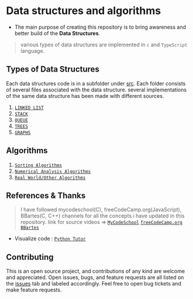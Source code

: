 # Data structures and algorithms

- The main purpose of creating this repository is to bring awareness and better build of the  **Data Structures**.

> various types of data structures are implemented in `c` and `TypeScript` language.

## Types of Data Structures

Each data structures code is in a subfolder under [src](https://github.com/enesdir/algorithms/tree/master/src). Each folder consists of several files associated with the data structure. several implementations of the same data structure has been made with different sources.

1) [`LINKED LIST`](https://github.com/enesdir/algorithms/tree/master/src/linkedList)
2) [`STACK`](<https://github.com/enesdir/algorithms/tree/master/src/stack>)
3) [`QUEUE`](<https://github.com/enesdir/algorithms/tree/master/src/queue>)
4) [`TREES`](<https://github.com/enesdir/algorithms/tree/master/src/trees>)
5) [`GRAPHS`](<https://github.com/enesdir/algorithms/tree/master/src/graphs>)

## Algorithms

1) [`Sorting Algorithms`](https://github.com/enesdir/algorithms/tree/master/src/sortingAlgorithms)
2) [`Numerical Analysis Algorithms`](https://github.com/enesdir/algorithms/tree/master/src/numericalAnalysisAlgorithms)
3) [`Real World/Other Algorithms`](https://github.com/enesdir/algorithms/tree/master/src/otherAlgorithms)

## References & Thanks

> I have followed mycodeschool(C), freeCodeCamp.org(JavaScript), BBartes(C, C++) channels for all the concepts i have updated in this repository. link for source videos =>
> [`MyCodeSchool`](https://www.youtube.com/user/mycodeschool)
> [`freeCodeCamp.org`](https://www.youtube.com/c/Freecodecamp)
> [`BBartes`](https://www.youtube.com/c/BBarters)

- Visualize code : [`Python Tutor`](https://pythontutor.com/visualize.html#mode=edit)

## Contributing

This is an open source project, and contributions of any kind are welcome and appreciated. Open issues, bugs, and feature requests are all listed on the [issues](https://github.com/enesdir/algorithms/issues) tab and labeled accordingly. Feel free to open bug tickets and make feature requests.
